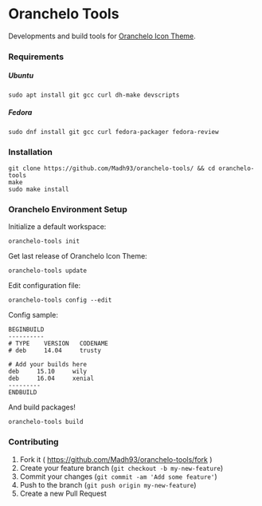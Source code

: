 # Oranchelo Tools
Developments and build tools for [Oranchelo Icon Theme](https://github.com/OrancheloTeam/oranchelo-icon-theme).

### Requirements

##### Ubuntu

    sudo apt install git gcc curl dh-make devscripts

##### Fedora

    sudo dnf install git gcc curl fedora-packager fedora-review

### Installation

    git clone https://github.com/Madh93/oranchelo-tools/ && cd oranchelo-tools
    make
    sudo make install

### Oranchelo Environment Setup

Initialize a default workspace:

    oranchelo-tools init

Get last release of Oranchelo Icon Theme:

    oranchelo-tools update

Edit configuration file:

    oranchelo-tools config --edit

Config sample:

    BEGINBUILD
    ----------
    # TYPE    VERSION   CODENAME
    # deb     14.04     trusty

    # Add your builds here
    deb     15.10     wily
    deb     16.04     xenial
    ---------
    ENDBUILD

And build packages!

    oranchelo-tools build

### Contributing

1. Fork it ( https://github.com/Madh93/oranchelo-tools/fork )
2. Create your feature branch (`git checkout -b my-new-feature`)
3. Commit your changes (`git commit -am 'Add some feature'`)
4. Push to the branch (`git push origin my-new-feature`)
5. Create a new Pull Request
